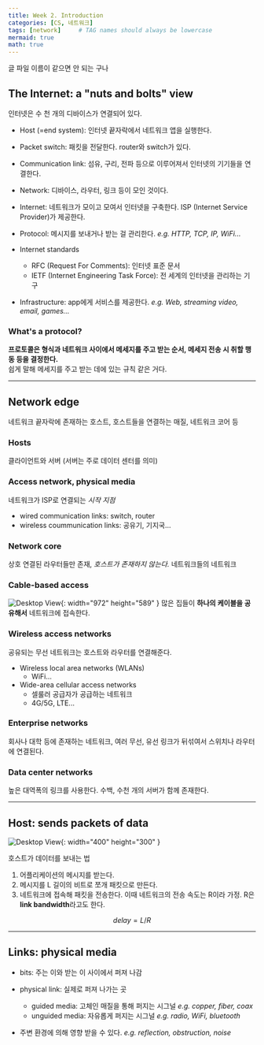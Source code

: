 ```yaml
---
title: Week 2. Introduction
categories: [CS, 네트워크]
tags: [network]     # TAG names should always be lowercase
mermaid: true
math: true
---
```

글 파일 이름이 같으면 안 되는 구나
## The Internet: a "nuts and bolts" view
인터넷은 수 천 개의 디바이스가 연결되어 있다.

- Host (=end system): 인터넷 끝자락에서 네트워크 앱을 실행한다.
- Packet switch: 패킷을 전달한다. router와 switch가 있다.
- Communication link: 섬유, 구리, 전파 등으로 이루어져서 인터넷의 기기들을 연결한다.
- Network: 디바이스, 라우터, 링크 등이 모인 것이다.

- Internet: 네트워크가 모이고 모여서 인터넷을 구축한다. ISP (Internet Service Provider)가 제공한다.
- Protocol: 메시지를 보내거나 받는 걸 관리한다. *e.g. HTTP, TCP, IP, WiFi...*
- Internet standards
    - RFC (Request For Comments): 인터넷 표준 문서
    - IETF (Internet Engineering Task Force): 전 세계의 인터넷을 관리하는 기구
- Infrastructure: app에게 서비스를 제공한다. *e.g. Web, streaming video, email, games...*

### What's a protocol?
**프로토콜은 형식과 네트워크 사이에서 메세지를 주고 받는 순서, 메세지 전송 시 취할 행동 등을 결정한다.**  
쉽게 말해 메세지를 주고 받는 데에 있는 규칙 같은 거다.

---

## Network edge
네트워크 끝자락에 존재하는 호스트, 호스트들을 연결하는 매질, 네트워크 코어 등

### Hosts
클라이언트와 서버 (서버는 주로 데이터 센터를 의미)

### Access network, physical media
네트워크가 ISP로 연결되는 *시작 지점*

- wired communication links: switch, router
- wireless coummunication links: 공유기, 기지국...

### Network core
상호 연결된 라우터들만 존재, *호스트가 존재하지 않는다.* 네트워크들의 네트워크

### Cable-based access
![Desktop View](https://velog.velcdn.com/images%2Fshonsk0220%2Fpost%2F284e775a-6101-41f1-91c2-e6ad8b5e50e5%2Fimage.png){: width="972" height="589" }
많은 집들이 **하나의 케이블을 공유해서** 네트워크에 접속한다.

### Wireless access networks
공유되는 무선 네트워크는 호스트와 라우터를 연결해준다.

- Wireless local area networks (WLANs)
    - WiFi...
- Wide-area cellular access networks
    - 셀룰러 공급자가 공급하는 네트워크
    - 4G/5G, LTE...

### Enterprise networks
회사나 대학 등에 존재하는 네트워크, 여러 무선, 유선 링크가 뒤섞여서 스위치나 라우터에 연결된다.

### Data center networks
높은 대역폭의 링크를 사용한다. 수백, 수천 개의 서버가 함께 존재한다.

---

## Host: sends packets of data
![Desktop View](https://blog.kakaocdn.net/dn/m6yf5/btrajpYHwil/K2rGZO2BPGBNZpaGwtKy50/img.png){: width="400" height="300" }

호스트가 데이터를 보내는 법
1. 어플리케이션의 메시지를 받는다.
2. 메시지를 L 길이의 비트로 쪼개 패킷으로 만든다.
3. 네트워크에 접속해 패킷을 전송한다. 이때 네트워크의 전송 속도는 R이라 가정. R은 **link bandwidth**라고도 한다.

$$ delay = L/R $$

---

## Links: physical media
- bits: 주는 이와 받는 이 사이에서 퍼져 나감
- physical link: 실제로 퍼져 나가는 곳
    - guided media: 고체인 매질을 통해 퍼지는 시그널 *e.g. copper, fiber, coax*
    - unguided media: 자유롭게 퍼지는 시그널 *e.g. radio, WiFi, bluetooth*

- 주변 환경에 의해 영향 받을 수 있다. *e.g. reflection, obstruction, noise*

